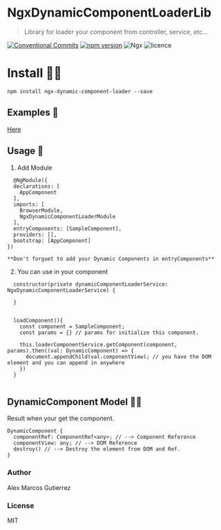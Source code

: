 # NgxDynamicComponentLoaderLib

> Library for loader your component from controller, service, etc...

[![Conventional Commits](https://img.shields.io/badge/Conventional%20Commits-1.0.0-yellow.svg)](https://conventionalcommits.org)
[![npm version](https://badge.fury.io/js/ngx-dynamic-component-loader.svg)](https://badge.fury.io/js/ngx-dynamic-component-loader)
![Ngx](https://img.shields.io/badge/ngx-SUCCESS-blue.svg?style=flat)
![licence](https://img.shields.io/badge/licence-MIT-blue.svg?style=flat)


# Install 👷🏼

```
npm install ngx-dynamic-component-loader --save
```
## Examples  👯‍

[Here](https://kappys1.github.io/ngx-dynamic-component-loader/)

## Usage 🧙

1. Add Module

```
  @NgModule({
  declarations: [
    AppComponent
  ],
  imports: [
    BrowserModule,
    NgxDynamicComponentLoaderModule
  ],
  entryComponents: [SampleComponent],
  providers: [],
  bootstrap: [AppComponent]
})

**Don't forguet to add your Dynamic Components in entryComponents**

```

2. You can use in your component

```
  constructor(private dynamicComponentLoaderService: NgxDynamicComponentLoaderService) {

  }


  loadComponent(){
    const component = SampleComponent;
    const params = {} // params for initialize this component.

    this.loaderComponentService.getComponent(component, params).then((val: DynamicComponent) => {
      document.appendChild(val.componentView); // you have the DOM element and you can append in anywhere
    })
  }


```


## DynamicComponent Model 🕵🏼

Result when your get the component.
```
DynamicComponent {
  componentRef: ComponentRef<any>; // --> Component Reference
  componentView: any; // --> DOM Reference
  destroy() // --> Destroy the element from DOM and Ref.
}

```


### Author
Alex Marcos Gutierrez

### License
MIT
